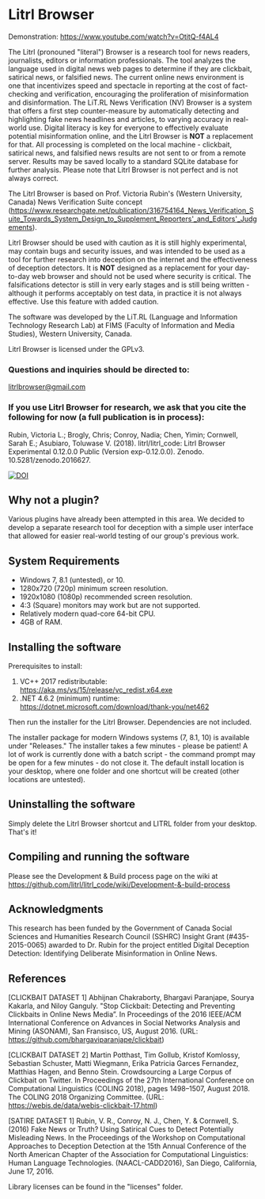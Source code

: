 # Litrl Browser

Demonstration: https://www.youtube.com/watch?v=OtitQ-f4AL4

The Litrl (pronouned "literal") Browser is a research tool for news readers, journalists, editors or information professionals. The tool analyzes the language used in digital news web pages to determine if they are clickbait, satirical news, or falsified news. The current online news environment is one that incentivizes speed and spectacle in reporting at the cost of fact-checking and verification, encouraging the proliferation of misinformation and disinformation. The LiT.RL News Verification (NV) Browser is a system that offers a first step counter-measure by automatically detecting and highlighting fake news headlines and articles, to varying accuracy in real-world use. Digital literacy is key for everyone to effectively evaluate potential misinformation online, and the Litrl Browser is **NOT** a replacement for that. All processing is completed on the local machine - clickbait, satirical news, and falsified news results are not sent to or from a remote server. Results may be saved locally to a standard SQLite database for further analysis. Please note that Litrl Browser is not perfect and is not always correct. 

The Litrl Browser is based on Prof. Victoria Rubin's (Western University, Canada) News Verification Suite concept (https://www.researchgate.net/publication/316754164_News_Verification_Suite_Towards_System_Design_to_Supplement_Reporters'_and_Editors'_Judgements).

Litrl Browser should be used with caution as it is still highly experimental, may contain bugs and security issues, and was intended to be used as a tool for further research into deception on the internet and the effectiveness of deception detectors. It is **NOT** designed as a replacement for your day-to-day web browser and should not be used where security is critical. The falsifications detector is still in very early stages and is still being written - although it performs acceptably on test data, in practice it is not always effective. Use this feature with added caution.

The software was developed by the LiT.RL (Language and Information Technology Research Lab) at FIMS (Faculty of Information and Media Studies), Western University, Canada.

Litrl Browser is licensed under the GPLv3.

### Questions and inquiries should be directed to:
litrlbrowser@gmail.com

### If you use Litrl Browser for research, we ask that you cite the following for now (a full publication is in process):
Rubin, Victoria L.; Brogly, Chris; Conroy, Nadia; Chen, Yimin; Cornwell, Sarah E.; Asubiaro, Toluwase V. (2018). litrl/litrl_code: Litrl Browser Experimental 0.12.0.0 Public (Version exp-0.12.0.0). Zenodo. 10.5281/zenodo.2016627.

[![DOI](https://zenodo.org/badge/160725581.svg)](https://zenodo.org/badge/latestdoi/160725581)

## Why not a plugin?
Various plugins have already been attempted in this area. We decided to develop a separate research tool for deception with a simple user interface that allowed for easier real-world testing of our group's previous work.

## System Requirements
- Windows 7, 8.1 (untested), or 10.
- 1280x720 (720p) minimum screen resolution.
- 1920x1080 (1080p) recommended screen resolution.
- 4:3 (Square) monitors may work but are not supported.
- Relatively modern quad-core 64-bit CPU.
- 4GB of RAM.

## Installing the software
Prerequisites to install:
1) VC++ 2017 redistributable: https://aka.ms/vs/15/release/vc_redist.x64.exe
2) .NET 4.6.2 (minimum) runtime: https://dotnet.microsoft.com/download/thank-you/net462

Then run the installer for the Litrl Browser. Dependencies are not included.

The installer package for modern Windows systems (7, 8.1, 10) is available under "Releases." The installer takes a few minutes - please be patient! A lot of work is currently done with a batch script - the command prompt may be open for a few minutes - do not close it. The default install location is your desktop, where one folder and one shortcut will be created (other locations are untested).

## Uninstalling the software
Simply delete the Litrl Browser shortcut and LITRL folder from your desktop. That's it!

## Compiling and running the software
Please see the Development & Build process page on the wiki at https://github.com/litrl/litrl_code/wiki/Development-&-build-process

## Acknowledgments
This research has been funded by the Government of Canada Social Sciences and Humanities Research Council 
(SSHRC) Insight Grant (#435-2015-0065) awarded to Dr. Rubin for the project entitled Digital Deception Detection: 
Identifying Deliberate Misinformation in Online News. 

## References

[CLICKBAIT DATASET 1] Abhijnan Chakraborty, Bhargavi Paranjape, Sourya Kakarla, and Niloy Ganguly. "Stop Clickbait: Detecting and Preventing Clickbaits in Online News Media”. In Proceedings of the 2016 IEEE/ACM International Conference on Advances in Social Networks Analysis and Mining (ASONAM), San Fransisco, US, August 2016. (URL: https://github.com/bhargaviparanjape/clickbait)

[CLICKBAIT DATASET 2] Martin Potthast, Tim Gollub, Kristof Komlossy, Sebastian Schuster, Matti Wiegmann, Erika Patricia Garces Fernandez, Matthias Hagen, and Benno Stein. Crowdsourcing a Large Corpus of Clickbait on Twitter. In Proceedings of the 27th International Conference on Computational Linguistics (COLING 2018), pages 1498–1507, August 2018. The COLING 2018 Organizing Committee. (URL: https://webis.de/data/webis-clickbait-17.html)

[SATIRE DATASET 1] Rubin, V. R., Conroy, N. J., Chen, Y. & Cornwell, S. (2016) Fake News or Truth? Using Satirical Cues to Detect Potentially Misleading News. In the Proceedings of the Workshop on Computational Approaches to Deception Detection at the 15th Annual Conference of the North American Chapter of the Association for Computational Linguistics: Human Language Technologies.  (NAACL-CADD2016), San Diego, California, June 17, 2016.

Library licenses can be found in the "licenses" folder.

